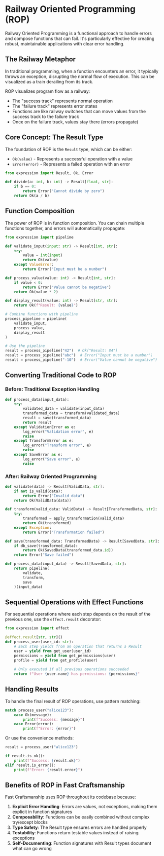# Railway Oriented Programming (ROP)

Railway Oriented Programming is a functional approach to handle errors and compose functions that can fail. It's particularly effective for creating robust, maintainable applications with clear error handling.

## The Railway Metaphor

In traditional programming, when a function encounters an error, it typically throws an exception, disrupting the normal flow of execution. This can be visualized as a train derailing from its track.

ROP visualizes program flow as a railway:

- The "success track" represents normal operation
- The "failure track" represents error states
- Functions are like railway switches that can move values from the success track to the failure track
- Once on the failure track, values stay there (errors propagate)

## Core Concept: The Result Type

The foundation of ROP is the `Result` type, which can be either:

- `Ok(value)` - Represents a successful operation with a value
- `Error(error)` - Represents a failed operation with an error

```python
from expression import Result, Ok, Error

def divide(a: int, b: int) -> Result[float, str]:
    if b == 0:
        return Error("Cannot divide by zero")
    return Ok(a / b)
```

## Function Composition

The power of ROP is in function composition. You can chain multiple functions together, and errors will automatically propagate:

```python
from expression import pipeline

def validate_input(input: str) -> Result[int, str]:
    try:
        value = int(input)
        return Ok(value)
    except ValueError:
        return Error("Input must be a number")

def process_value(value: int) -> Result[int, str]:
    if value < 0:
        return Error("Value cannot be negative")
    return Ok(value * 2)

def display_result(value: int) -> Result[str, str]:
    return Ok(f"Result: {value}")

# Combine functions with pipeline
process_pipeline = pipeline(
    validate_input,
    process_value,
    display_result
)

# Use the pipeline
result = process_pipeline("42")  # Ok("Result: 84")
result = process_pipeline("abc")  # Error("Input must be a number")
result = process_pipeline("-10")  # Error("Value cannot be negative")
```

## Converting Traditional Code to ROP

### Before: Traditional Exception Handling

```python
def process_data(input_data):
    try:
        validated_data = validate(input_data)
        transformed_data = transform(validated_data)
        result = save(transformed_data)
        return result
    except ValidationError as e:
        log_error("Validation error", e)
        raise
    except TransformError as e:
        log_error("Transform error", e)
        raise
    except SaveError as e:
        log_error("Save error", e)
        raise
```

### After: Railway Oriented Programming

```python
def validate(data) -> Result[ValidData, str]:
    if not is_valid(data):
        return Error("Invalid data")
    return Ok(ValidData(data))

def transform(valid_data: ValidData) -> Result[TransformedData, str]:
    try:
        transformed = apply_transformation(valid_data)
        return Ok(transformed)
    except Exception:
        return Error("Transformation failed")

def save(transformed_data: TransformedData) -> Result[SavedData, str]:
    if db_save(transformed_data):
        return Ok(SavedData(transformed_data.id))
    return Error("Save failed")

def process_data(input_data) -> Result[SavedData, str]:
    return pipeline(
        validate,
        transform,
        save
    )(input_data)
```

## Sequential Operations with Effect Functions

For sequential operations where each step depends on the result of the previous one, use the `effect.result` decorator:

```python
from expression import effect

@effect.result[str, str]()
def process_user(user_id: str):
    # Each step yields from an operation that returns a Result
    user = yield from get_user(user_id)
    permissions = yield from get_permissions(user)
    profile = yield from get_profile(user)
    
    # Only executed if all previous operations succeeded
    return f"User {user.name} has permissions: {permissions}"
```

## Handling Results

To handle the final result of ROP operations, use pattern matching:

```python
match process_user("alice123"):
    case Ok(message):
        print(f"Success: {message}")
    case Error(error):
        print(f"Error: {error}")
```

Or use the convenience methods:

```python
result = process_user("alice123")

if result.is_ok():
    print(f"Success: {result.ok}")
elif result.is_error():
    print(f"Error: {result.error}")
```

## Benefits of ROP in Fast Craftsmanship

Fast Craftsmanship uses ROP throughout its codebase because:

1. **Explicit Error Handling**: Errors are values, not exceptions, making them explicit in function signatures
2. **Composability**: Functions can be easily combined without complex try/except blocks
3. **Type Safety**: The Result type ensures errors are handled properly
4. **Testability**: Functions return testable values instead of raising exceptions
5. **Self-Documenting**: Function signatures with Result types document what can go wrong